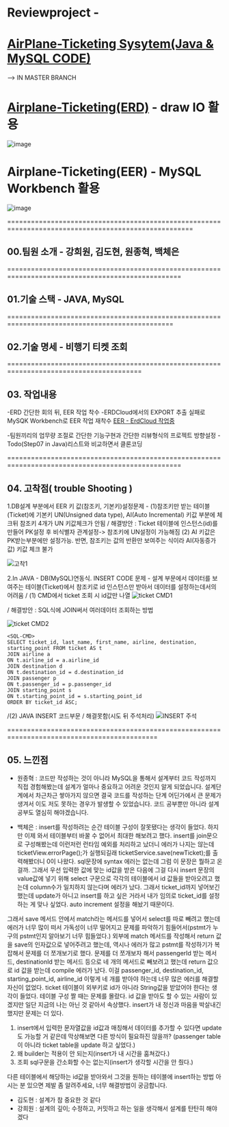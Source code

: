 # Reviewproject -
# [AirPlane-Ticketing Sysytem(Java & MySQL CODE)](https://github.com/Money1Kang/Miniproject2/tree/master)
--> IN MASTER BRANCH

# [Airplane-Ticketing(ERD)](https://app.diagrams.net/?libs=general;flowchart#HMoney1Kang%2FMiniproject2%2Fmain%2FAirplane-Ticketing(ERD)) - draw IO 활용
![image](https://user-images.githubusercontent.com/100591948/168666821-6ce95f46-3155-4082-9094-75ceb98eee4f.png)

# Airplane-Ticketing(EER) - MySQL Workbench 활용
![image](https://user-images.githubusercontent.com/100591948/168663262-f383d80c-4315-41cb-ba4d-3c1003171e9f.png)

=====================================================================================================
## 00.팀원 소개 -  강희원, 김도현, 원종혁, 백체은

==================================================================================================
## 01.기술 스택 - JAVA, MySQL

================================================================================================
## 02.기술 명세 - 비행기 티켓 조회

========================================================================================
## 03. 작업내용
-ERD 간단한 회의 뒤, EER 작업 착수
-ERDCloud에서의 EXPORT 추출 실패로 MySQK Workbench로 EER 작업 재착수
 [EER - ErdCloud 작업중](https://www.erdcloud.com/d/yWaJWhivpzF5buTnb)
 
-팀원끼리의 업무량 조절로 간단한 기능구현과 간단한 리뷰형식의 프로젝트 방향설정
-Todo(Step07 in Java)리스트와 비교하면서 클론코딩

==================================================================================================
## 04. 고착점( trouble Shooting )
1.DB설계 부분에서 EER 키 값(참조키, 기본키)설정문제 - (1)참조키만 받는 테이블(Ticket)에 기본키 UN(Unsigned data type), AI(Auto Incremental) 키값 부분에 체크뒤 참조키 4개가 UN 키값체크가 안됨 / 해결방안 : Ticket 테이블에 인스턴스(id)를  만들어 PK설정 후 비식별자 관계설정-> 참조키에 UN설정이 가능해짐 
(2) AI 키값은 PK받는부분에만 설정가능. 반면, 참조키는 값의 반환만 보여주는 식이라 AI(자동증가값) 키값 체크 불가

 ![고착1](https://user-images.githubusercontent.com/100591948/168669238-2d452207-00a6-47c5-8297-1123874069c1.png)

2.In JAVA - DB(MySQL)연동식. INSERT CODE 문제 - 설계 부문에서 데이터를 보여주는 테이블(Ticket)에서 참조키로 id 인스턴스만 받아서 데이터를 설정하는데서의 어려움 / (1) CMD에서 ticket 조회 시 id값만 나열
 ![ticket CMD1](https://user-images.githubusercontent.com/100591948/168673311-7d150951-9a11-4a0d-91ee-ce0c68ce1410.png)

 / 해결방안 : SQL식에 JOIN써서 여러데이터 조회하는 방법 

  ![ticket CMD2](https://user-images.githubusercontent.com/100591948/168673904-fd614c8b-40c4-421f-b4a5-6895d6dbfca8.png)
 
```
<SQL-CMD>
SELECT ticket_id, last_name, first_name, airline, destination, starting_point FROM ticket AS t 
JOIN airline a
ON t.airline_id = a.airline_id 
JOIN destination d
ON t.destination_id = d.destination_id
JOIN passenger p
ON t.passenger_id = p.passenger_id 
JOIN starting_point s
ON t.starting_point_id = s.starting_point_id
ORDER BY ticket_id ASC;
```
/(2) JAVA INSERT 코드부문 / 해결못함(시도 뒤 주석처리)
![INSERT 주석](https://user-images.githubusercontent.com/100591948/168671726-6ad69a92-e6c6-4718-a638-f15e653307a0.png)

============================================================================================

## 05. 느낀점 
 - 원종혁 : 코드만 작성하는 것이 아니라 MySQL을 통해서 설계부터 코드 작성까지 직접 경험해봤는데 설계가 얼마나 중요하고 어려운 것인지 알게 되었습니다. 설계단계에서 차근차근 쌓아가지 않으면 결국 코드를 작성하는 단계 어딘가에서 큰 문제가 생겨서 이도 저도 못하는 경우가 발생할 수 있었습니다. 코드 공부뿐만 아니라 설계 공부도 열심히 해야겠습니다.

- 백체은 : insert를 작성하려는 순간 테이블 구성이 잘못됐다는 생각이 들었다. 하지만 이제 와서 테이블부터 바꿀 수 없어서 최대한 해보려고 했다.
  insert를 join문으로 구성해봤는데 이런저런 런타임 예외를 처리하고 났더니 에러가 나지는 않는데 ticketView.errorPage();가 실행되길래 ticketService.save(newTicket);를 출력해봤더니 0이 나왔다. sql문장에 syntax 에러는 없는데 그럼 이 문장은 뭘하고 온 걸까. 
  그래서 우선 입력한 값에 맞는 id값을 받은 다음에 그걸 다시 insert 문장의 value값에 넣기 위해 select 구문으로 각각의 테이블에서 id 값들을 받아오려고 했는데 column수가 일치하지 않는다며 에러가 났다. 그래서 ticket_id까지 넣어보긴 했는데 update가 아니고 insert를 하고 싶은 거라서 내가 임의로 ticket_id를 설정하는 게 맞나 싶었다. auto increment 설정을 해놨기 때문이다.

그래서 save 메서드 안에서 match라는 메서드를 넣어서 select를 따로 빼려고 했는데 에러가 너무 많이 떠서 가독성이 너무 떨어지고 문제를 파악하기 힘들어서(pstmt가 누구의 pstmt인지 알아보기 너무 힘들었다.) 외부에 match 메서드를 작성해서 return 값을 save의 인자값으로 넣어주려고 했는데, 역시나 에러가 많고 pstmt를 작성하기가 복잡해서 문제를 더 쪼개보기로 했다.
 문제를 더 쪼개보자 해서 passengerId 받는 메서드, destinationId 받는 메서드 등으로 네 개의 메서드로 빼보려고 했는데 return 값으로 id 값을 받는데 compile 에러가 났다. 이걸 passenger_id, destination_id, starting_point_id, airline_id 이렇게 네 개를 받아야 하는데 너무 많은 에러를 해결할 자신이 없었다. 
ticket 테이블이 외부키로 id가 아니라 String값을 받았어야 한다는 생각이 들었다. 테이블 구성 짤 때는 문제를 몰랐다. id 값을 받아도 할 수 있는 사람이 있겠지만 일단 지금의 나는 아닌 것 같아서 속상했다.
insert가 내 정신과 마음을 박살내긴 했지만 문제는 더 있다. 
1. insert에서 입력한 문자열값을 id값과 매칭해서 데이터를 추가할 수 있다면 update도 가능할 거 같은데 막상해보면 다른 방식이 필요하진 않을까? (passenger table이 아니라 ticket table을 update 하고 싶었다.)
2. 왜 builder는 적용이 안 되는지(insert가 내 시간을 훔쳐갔다.)
3. 조회 sql구문을 간소화할 수는 없는지(insert가 생각할 시간을 안 줬다.)

다른 테이블에서 해당하는 id값을 받아와서 그것을 원하는 테이블에 insert하는 방법 아시는 분 있으면 제발 좀 알려주세요, 너무 해결방법이 궁금합니다.

- 김도현 : 설계가 참 중요한 것 같다
- 강희원 : 설계의 깊이; 수정하고, 커밋하고 하는 일을 생각해서 설계를 탄탄히 해야겠다

